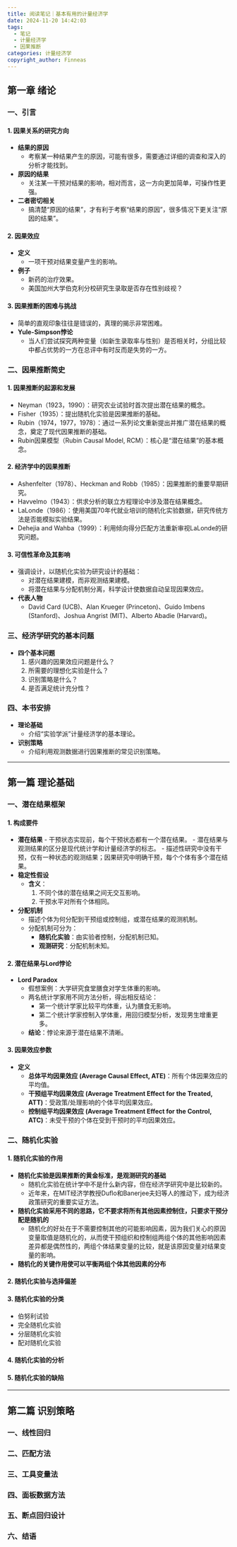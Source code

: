 ```yaml
---
title: 阅读笔记｜基本有用的计量经济学
date: 2024-11-20 14:42:03
tags:
  - 笔记
  - 计量经济学
  - 因果推断
categories: 计量经济学
copyright_author: Finneas
---
```

## 第一章 绪论

### 一、引言

#### 1. 因果关系的研究方向
- **结果的原因**
  - 考察某一种结果产生的原因，可能有很多，需要通过详细的调查和深入的分析才能找到。
- **原因的结果**
  - 关注某一干预对结果的影响，相对而言，这一方向更加简单，可操作性更强。
- **二者密切相关**
  - 搞清楚“原因的结果”，才有利于考察“结果的原因”，很多情况下更关注“原因的结果”。

#### 2. 因果效应
- **定义**
  - 一项干预对结果变量产生的影响。
- **例子**
  - 新药的治疗效果。
  - 美国加州大学伯克利分校研究生录取是否存在性别歧视？

#### 3. 因果推断的困难与挑战
- 简单的直观印象往往是错误的，真理的揭示非常困难。
- **Yule-Simpson悖论**
  - 当人们尝试探究两种变量（如新生录取率与性别）是否相关时，分组比较中都占优势的一方在总评中有时反而是失势的一方。

### 二、因果推断简史

#### 1. 因果推断的起源和发展
- Neyman（1923，1990）：研究农业试验时首次提出潜在结果的概念。
- Fisher（1935）：提出随机化实验是因果推断的基础。
- Rubin（1974，1977，1978）：通过一系列论文重新提出并推广潜在结果的概念，奠定了现代因果推断的基础。
- Rubin因果模型（Rubin Causal Model, RCM）：核心是“潜在结果”的基本概念。

#### 2. 经济学中的因果推断
- Ashenfelter（1978）、Heckman and Robb（1985）：因果推断的重要早期研究。
- Havvelmo（1943）：供求分析的联立方程理论中涉及潜在结果概念。
- LaLonde（1986）：使用美国70年代就业培训的随机化实验数据，研究传统方法是否能模拟实验结果。
- Dehejia and Wahba（1999）：利用倾向得分匹配方法重新审视LaLonde的研究问题。

#### 3. 可信性革命及其影响
- 强调设计，以随机化实验为研究设计的基础：
  - 对潜在结果建模，而非观测结果建模。
  - 将潜在结果与分配机制分离，科学设计使数据自动呈现因果效应。
- **代表人物**
  - David Card (UCB)、Alan Krueger (Princeton)、Guido Imbens (Stanford)、Joshua Angrist (MIT)、Alberto Abadie (Harvard)。

### 三、经济学研究的基本问题
- **四个基本问题**
  1. 感兴趣的因果效应问题是什么？
  2. 所需要的理想化实验是什么？
  3. 识别策略是什么？
  4. 是否满足统计充分性？

### 四、本书安排
- **理论基础**
  - 介绍“实验学派”计量经济学的基本理论。
- **识别策略**
  - 介绍利用观测数据进行因果推断的常见识别策略。

---

## 第一篇 理论基础

### 一、潜在结果框架

#### 1. 构成要件
- **潜在结果**
	  - 干预状态实现前，每个干预状态都有一个潜在结果。
	  - 潜在结果与观测结果的区分是现代统计学和计量经济学的标志。
	  - 描述性研究中没有干预，仅有一种状态的观测结果；因果研究中明确干预，每个个体有多个潜在结果。
- **稳定性假设**
  - **含义**：
    1. 不同个体的潜在结果之间无交互影响。
    2. 干预水平对所有个体相同。
- **分配机制**
  - 描述个体为何分配到干预组或控制组，或潜在结果的观测机制。
  - 分配机制可分为：
    - **随机化实验**：由实验者控制，分配机制已知。
    - **观测研究**：分配机制未知。

#### 2. 潜在结果与Lord悖论
- **Lord Paradox**
  - 假想案例：大学研究食堂膳食对学生体重的影响。
  - 两名统计学家用不同方法分析，得出相反结论：
    - 第一个统计学家比较平均体重，认为膳食无影响。
    - 第二个统计学家控制入学体重，用回归模型分析，发现男生增重更多。
  - **结论**：悖论来源于潜在结果不清晰。

#### 3. 因果效应参数
- **定义**
  - **总体平均因果效应 (Average Causal Effect, ATE)**：所有个体因果效应的平均值。
  - **干预组平均因果效应 (Average Treatment Effect for the Treated, ATT)**：受政策/处理影响的个体平均因果效应。
  - **控制组平均因果效应 (Average Treatment Effect for the Control, ATC)**：未受干预的个体在受到干预时的平均因果效应。
### 二、随机化实验
#### 1. 随机化实验的作用
- **随机化实验是因果推断的黄金标准，是观测研究的基础**
  - 随机化实验在统计学中不是什么新内容，但在经济学研究中是比较新的。
  - 近年来，在MIT经济学教授Duflo和Banerjee夫妇等人的推动下，成为经济政策研究的重要实证方法。
- **随机化实验采用不同的思路，它不要求将所有其他因素控制住，只要求干预分配是随机的**
  - 随机化的好处在于不需要控制其他的可能影响因素，因为我们关心的原因变量取值是随机化的，从而使干预组织和控制组两组个体的其他影响因素差异都是偶然性的，两组个体结果变量的比较，就是该原因变量对结果变量的影响。
- **随机化的关键作用使可以平衡两组个体其他因素的分布**

#### 2. 随机化实验与选择偏差

#### 3. 随机化实验的分类
  - 伯努利试验
  - 完全随机化实验
  - 分层随机化实验
  - 配对随机化实验
  
#### 4. 随机化实验的分析
#### 5. 随机化实验的缺陷
---

## 第二篇 识别策略

### 一、线性回归
### 二、匹配方法
### 三、工具变量法
### 四、面板数据方法
### 五、断点回归设计
### 六、结语